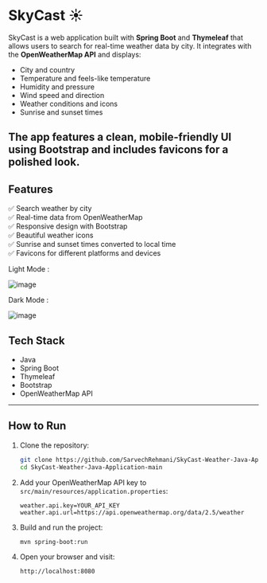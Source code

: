 # SkyCast ☀️

SkyCast is a web application built with **Spring Boot** and **Thymeleaf** that allows users to search for real-time weather data by city. It integrates with the **OpenWeatherMap API** and displays:

- City and country
- Temperature and feels-like temperature
- Humidity and pressure
- Wind speed and direction
- Weather conditions and icons
- Sunrise and sunset times

The app features a clean, mobile-friendly UI using **Bootstrap** and includes favicons for a polished look.
---

## Features
✅ Search weather by city  
✅ Real-time data from OpenWeatherMap  
✅ Responsive design with Bootstrap  
✅ Beautiful weather icons  
✅ Sunrise and sunset times converted to local time  
✅ Favicons for different platforms and devices

Light Mode :

![image](https://github.com/user-attachments/assets/5b266e57-796e-4125-a6fa-caf4b93cf8c5)

Dark Mode :

![image](https://github.com/user-attachments/assets/01efb720-3d52-403a-886b-be428b1dd70b)



## Tech Stack

- Java
- Spring Boot
- Thymeleaf
- Bootstrap
- OpenWeatherMap API

---

## How to Run

1. Clone the repository:

    ```bash
    git clone https://github.com/SarvechRehmani/SkyCast-Weather-Java-Application.git
    cd SkyCast-Weather-Java-Application-main
    ```

2. Add your OpenWeatherMap API key to `src/main/resources/application.properties`:

    ```
    weather.api.key=YOUR_API_KEY
    weather.api.url=https://api.openweathermap.org/data/2.5/weather
    ```

3. Build and run the project:

    ```bash
    mvn spring-boot:run
    ```

4. Open your browser and visit:

    ```
    http://localhost:8080
    ```
